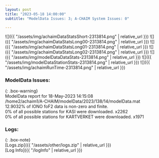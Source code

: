```yaml
---
layout: post
title: "2023-05-18 14:00:00"
subtitle: "ModelData Issues: 3; A-CHAIM System Issues: 0"

---
```


![]({{ "/assets/img/achaimDataStatsShort-2313814.png" | relative_url }})
![]({{ "/assets/img/achaimDataStatsLong00-2313814.png" | relative_url }})
![]({{ "/assets/img/achaimDataStatsLong01-2313814.png" | relative_url }})
![]({{ "/assets/img/achaimDataStatsLong02-2313814.png" | relative_url }})
![]({{ "/assets/img/modelDataDataStats-2313814.png" | relative_url }})
![]({{ "/assets/img/modelDataStationStats-2313814.png" | relative_url }})
![]({{ "/assets/img/achaimRunTime-2313814.png" | relative_url }})


### ModelData Issues:  
  
{: .box-warning}  
 ModelData report for 18-May-2023 14:15:08   
 /home2/achaim1/A-CHAIM/modelData/2023/138/14/modelData.mat   
 12.9032% of IONO foF2 data is non-zero and finite.   
 0% of all possible stations for KASI were downloaded. x2262   
 0% of all possible stations for KARTVERKET were downloaded. x1971   
  


### Logs:  
  
{: .box-note}  
[Logs.zip]({{ "/assets/other/logs.zip" | relative_url }})  
[Log Info]({{ "/logInfo" | relative_url }})  
